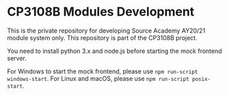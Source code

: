 # CP3108B Modules Development

This is the private repository for developing Source Academy AY20/21 module system only. This repository is part of the CP3108B project.

You need to install python 3.x and node.js before starting the mock frontend server.

For Windows to start the mock frontend, please use `npm run-script windows-start`. For Linux and macOS, please use `npm run-script posix-start`.